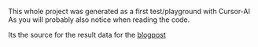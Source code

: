 This whole project was generated as a first test/playground with Cursor-AI
As you will probably also notice when reading the code.

Its the source for the result data for the [blogpost](https://blog.timmeey.de/2024-12-10-boosting-postgresql-serializable-conflict-performance/)